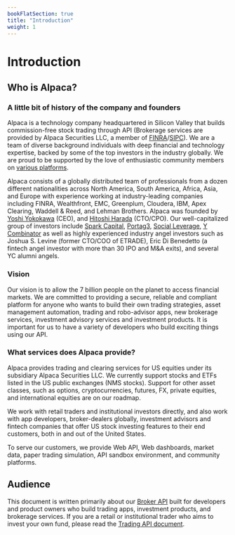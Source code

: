 ```yaml
---
bookFlatSection: true
title: "Introduction"
weight: 1
---
```


# Introduction

## Who is Alpaca?

### A little bit of history of the company and founders

Alpaca is a technology company headquartered in Silicon Valley that builds
commission-free stock trading through API (Brokerage services are provided by
Alpaca Securities LLC, a member of
[FINRA](http://finra.org)/[SIPC](http://sipc.org)). We are a team of diverse
background individuals with deep financial and technology expertise, backed by
some of the top investors in the industry globally. We are proud to be supported
by the love of enthusiastic community members on [various
platforms](https://alpaca.markets/community).

Alpaca consists of a globally distributed team of professionals from a dozen
different nationalities across North America, South America, Africa, Asia, and
Europe with experience working at industry-leading companies including FINRA,
Wealthfront, EMC, Greenplum, Cloudera, IBM, Apex Clearing, Waddell & Reed, and
Lehman Brothers. Alpaca was founded by [Yoshi
Yokokawa](https://www.linkedin.com/in/yoshiyokokawa/) (CEO), and [Hitoshi
Harada](https://www.linkedin.com/in/hitoshi-harada-02b01425/) (CTO/CPO). Our
well-capitalized group of investors include [Spark
Capital](https://www.sparkcapital.com/), [Portag3](https://www.p3vc.com/),
[Social Leverage](https://www.socialleverage.com/), [Y
Combinator](https://www.ycombinator.com/) as well as highly experienced industry
angel investors such as Joshua S. Levine (former CTO/COO of ETRADE), Eric Di
Benedetto (a fintech angel investor with more than 30 IPO and M&A exits), and
several YC alumni angels.


### Vision
Our vision is to allow the 7 billion people on the planet to access financial
markets. We are committed to providing a secure, reliable and compliant platform
for anyone who wants to build their own trading strategies, asset management
automation, trading and robo-advisor apps, new brokerage services, investment
advisory services and investment products. It is important for us to have a
variety of developers who build exciting things using our API.

### What services does Alpaca provide?
Alpaca provides trading and clearing services for US equities under its
subsidiary Alpaca Securities LLC. We currently support stocks and ETFs listed in
the US public exchanges (NMS stocks). Support for other asset classes, such as
options, cryptocurrencies, futures, FX, private equities, and international
equities are on our roadmap.

We work with retail traders and institutional investors directly, and also work
with app developers, broker-dealers globally, investment advisors and fintech
companies that offer US stock investing features to their end customers, both in
and out of the United States.

To serve our customers, we provide Web API, Web dashboards, market data, paper
trading simulation, API sandbox environment, and community platforms.

## Audience
This document is written primarily about our [Broker
API](https://broker-api.alpaca.markets/) built for developers and product owners
who build trading apps, investment products, and brokerage services. If you are
a retail or institutional trader who aims to invest your own fund, please read
the [Trading API document](https://alpaca.markets/docs/).
